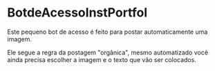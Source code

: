 # BotdeAcessoInstPortfol
Este pequeno bot de acesso é feito para postar automaticamente uma imagem.

Ele segue a regra da postagem "orgânica", mesmo automatizado você ainda precisa escolher a imagem e o texto que vão ser colocados.
